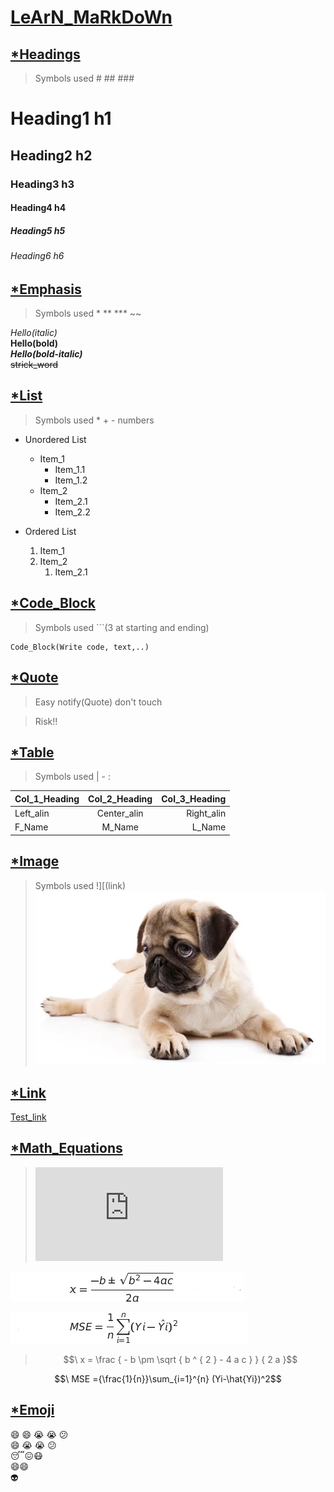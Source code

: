 # <u>LeArN_MaRkDoWn</u>

## <u>*Headings</u>
>Symbols used # ##  ###

# Heading1 h1
## Heading2 h2
### Heading3 h3
#### Heading4 h4
##### Heading5 h5
###### Heading6 h6

## <u>*Emphasis</u>
>Symbols used * **  *** ~~

*Hello(italic)*</br>
**Hello(bold)**</br>
***Hello(bold-italic)***</br>
~~strick_word~~

## <u>*List</u>
>Symbols used * +   - numbers
+ Unordered List
    * Item_1
        - Item_1.1
        - Item_1.2
    * Item_2
        - Item_2.1
        - Item_2.2

+ Ordered List
    1. Item_1
    2. Item_2
        1. Item_2.1


## <u>*Code_Block</u>
>Symbols used ```(3 at starting and ending)
```
Code_Block(Write code, text,..)
```
## <u>*Quote</u>
>Easy notify(Quote)
>don't touch

>Risk!!

## <u>*Table</u>
>Symbols used   |   -   :

| Col_1_Heading | Col_2_Heading | Col_3_Heading |
|:---------------| :-----: |--------:|
|Left_alin|Center_alin|Right_alin|
|F_Name|M_Name|L_Name|

## <U>*Image</u>
>Symbols used !][(link)
![image_name](./image.jpg)

## <u>*Link</u>
[Test_link](www.testing.com)

## <u>*Math_Equations</u>

<!--operations 
step 1 (for math script formate): https://csrgxtu.github.io/2015/03/20/Writing-Mathematic-Fomulars-in-Markdown/
step 2 (scrip to link): http://www.sciweavers.org/tex2img.php?eq=<b><i>paste-output-here</i></b>&bc=White&fc=Black&im=jpg&fs=12&ff=arev&edit=
step 3( ![name](image_link) -->

>![script](http://www.sciweavers.org/tex2img.php?eq=%3Cb%3E%3Ci%3E%20MSE%20%3D%7B%5Cfrac%7B1%7D%7Bn%7D%7D%5Csum_%7Bi%3D1%7D%5E%7Bn%7D%20%28Yi-%5Chat%7BYi%7D%29%5E2%3C/i%3E%3C/b%3E&bc=White&fc=Black&im=jpg&fs=12&ff=arev&edit=)

![math](./math1_1.jpg)

![math](./math1_3.jpg)

>$$\ x = \frac { - b \pm \sqrt { b ^ { 2 } - 4 a c } } { 2 a }$$

$$\ MSE ={\frac{1}{n}}\sum_{i=1}^{n} (Yi-\hat{Yi})^2$$


## <u>*Emoji</u>



:smile: :smile: :sob: :sob: :confused:</br>
:smile: :sob: :sob: :confused:</br>
:sleeping::confounded::mask:</br>
:smile::smile:</br>
:alien:
